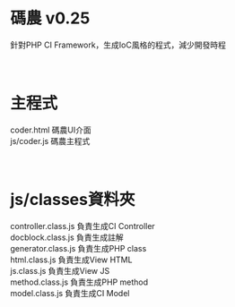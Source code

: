 # 碼農 v0.25
針對PHP CI Framework，生成IoC風格的程式，減少開發時程<br />
<br />
<br />
# 主程式<br />
coder.html  碼農UI介面<br />
js/coder.js 碼農主程式<br />
<br />
<br />
# js/classes資料夾<br />
controller.class.js 負責生成CI Controller<br />
docblock.class.js 負責生成註解<br />
generator.class.js 負責生成PHP class<br />
html.class.js 負責生成View HTML<br />
js.class.js 負責生成View JS<br />
method.class.js 負責生成PHP method<br />
model.class.js 負責生成CI Model<br />
